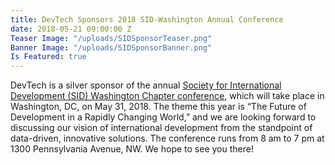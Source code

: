 ```yaml
---
title: DevTech Sponsors 2018 SID-Washington Annual Conference
date: 2018-05-21 09:00:00 Z
Teaser Image: "/uploads/SIDSponsorTeaser.png"
Banner Image: "/uploads/SIDSponsorBanner.png"
Is Featured: true
---
```


DevTech is a silver sponsor of the annual [Society for International Development (SID) Washington Chapter conference](https://sidw.org/2018-annual-conference), which will take place in Washington, DC, on May 31, 2018.  The theme this year is “The Future of Development in a Rapidly Changing World,” and we are looking forward to discussing our vision of international development from the standpoint of data-driven, innovative solutions. The conference runs from 8 am to 7 pm at 1300 Pennsylvania Avenue, NW.  We hope to see you there!

